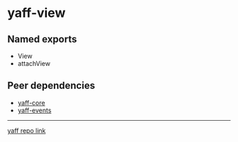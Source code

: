 # yaff-view

## Named exports

- View
- attachView

## Peer dependencies
- [yaff-core](https://github.com/taburetkin/yaff-core)
- [yaff-events](https://github.com/taburetkin/yaff-events)

----------
[yaff repo link](https://github.com/taburetkin/yaff)